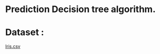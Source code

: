 # Prediction Decision tree algorithm.
# Dataset :
<a href='https://github.com/AnalystSpot/Data-Science/blob/main/Prediction%20using%20Decision%20Tree%20Algorithm/Iris.csv'>Iris.csv</a>
